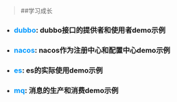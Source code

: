 >##学习成长
* ### <font color=#0099ff>**dubbo**</font>: dubbo接口的提供者和使用者demo示例
* ### <font color=#0099ff>**nacos**</font>: nacos作为注册中心和配置中心demo示例
* ### <font color=#0099ff>**es**</font>: es的实际使用demo示例
* ### <font color=#0099ff>**mq**</font>: 消息的生产和消费demo示例

